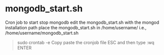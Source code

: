 # mongodb_start.sh
Cron job to start stop mongodb
edit the mongodb_start.sh with the mongod installation path
place the mongodb_start.sh in /home/username/
i.e., /home/username/mongodb_start.sh
 > sudo crontab -e
 Copy paste the cronjob file
 ESC and then type :wq ENTER
 

